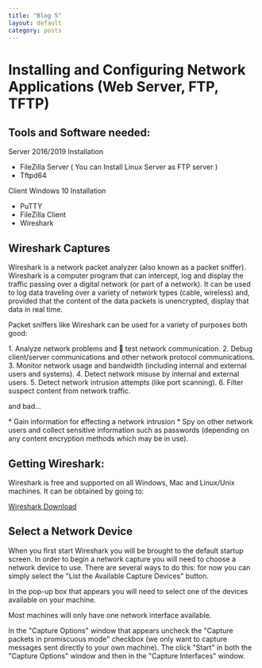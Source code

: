 ```yaml
---
title: "Blog 5"
layout: default
category: posts
---
```

<h1> Installing and Configuring Network Applications (Web Server, FTP, TFTP) </h1>
<h2> Tools and Software needed: </h2>
<p> Server 2016/2019 Installation </p>

*  FileZilla Server ( You can Install Linux Server as FTP server )
*  Tftpd64

<p> Client Windows 10 Installation </p>

*  PuTTY
*  FileZilla Client
*  Wireshark

<h2> Wireshark Captures </h2>

<p> Wireshark is a network packet analyzer (also known as a packet sniffer). Wireshark is a computer
program that can intercept, log and display the traffic passing over a digital network (or part of a
network). It can be used to log data traveling over a variety of network types (cable, wireless) and,
provided that the content of the data packets is unencrypted, display that data in real time. </p>

<p> Packet sniffers like Wireshark can be used for a variety of purposes both good: </p>
1.  Analyze network problems and  test network communication.
2.  Debug client/server communications and other network protocol communications.
3.  Monitor network usage and bandwidth (including internal and external users and systems).
4.  Detect network misuse by internal and external users.
5.  Detect network intrusion attempts (like port scanning).
6.  Filter suspect content from network traffic.
<p> and bad... </p>
* Gain information for effecting a network intrusion
* Spy on other network users and collect sensitive information such as passwords (depending on any content encryption methods which may be in use).

<h2> Getting Wireshark: </h2>
<p> Wireshark is free and supported on all Windows, Mac and Linux/Unix machines. It can be obtained by
going to: </p>
<a href="http://www.wireshark.org/download.html">Wireshark Download</a>

<h2>  Select a Network Device </h2>
<p> When you first start Wireshark you will be brought to the default startup screen. In order to begin a
network capture you will need to choose a network device to use. There are several ways to do this: for
now you can simply select the "List the Available Capture Devices" button.</p>

<p> In the pop-up box that appears you will need to select one of the devices available on your machine. </p>
<p> Most machines will only have one network interface available. </p>
<p> In the "Capture Options" window that appears uncheck the "Capture packets in promiscuous mode"
checkbox (we only want to capture messages sent directly to your own machine). The click "Start" in
both the "Capture Options" window and then in the "Capture Interfaces" window. </p>
